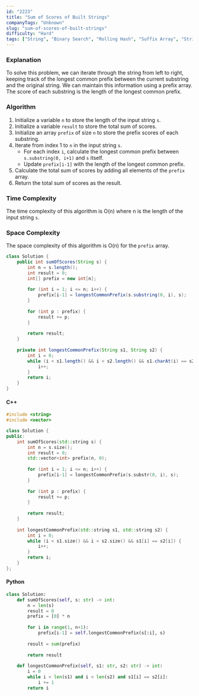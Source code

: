 ```yaml
---
id: "2223"
title: "Sum of Scores of Built Strings"
companyTags: "Unknown"
slug: "sum-of-scores-of-built-strings"
difficulty: "Hard"
tags: ["String", "Binary Search", "Rolling Hash", "Suffix Array", "String Matching", "Hash Function"]
---
```


### Explanation
To solve this problem, we can iterate through the string from left to right, keeping track of the longest common prefix between the current substring and the original string. We can maintain this information using a prefix array. The score of each substring is the length of the longest common prefix.

### Algorithm
1. Initialize a variable `n` to store the length of the input string `s`.
2. Initialize a variable `result` to store the total sum of scores.
3. Initialize an array `prefix` of size `n` to store the prefix scores of each substring.
4. Iterate from index 1 to `n` in the input string `s`.
    - For each index `i`, calculate the longest common prefix between `s.substring(0, i+1)` and `s` itself.
    - Update `prefix[i-1]` with the length of the longest common prefix.
5. Calculate the total sum of scores by adding all elements of the `prefix` array.
6. Return the total sum of scores as the result.

### Time Complexity
The time complexity of this algorithm is O(n) where n is the length of the input string `s`.

### Space Complexity
The space complexity of this algorithm is O(n) for the `prefix` array.

```java
class Solution {
    public int sumOfScores(String s) {
        int n = s.length();
        int result = 0;
        int[] prefix = new int[n];
        
        for (int i = 1; i <= n; i++) {
            prefix[i-1] = longestCommonPrefix(s.substring(0, i), s);
        }
        
        for (int p : prefix) {
            result += p;
        }
        
        return result;
    }
    
    private int longestCommonPrefix(String s1, String s2) {
        int i = 0;
        while (i < s1.length() && i < s2.length() && s1.charAt(i) == s2.charAt(i)) {
            i++;
        }
        return i;
    }
}
```

#### C++
```cpp
#include <string>
#include <vector>

class Solution {
public:
    int sumOfScores(std::string s) {
        int n = s.size();
        int result = 0;
        std::vector<int> prefix(n, 0);
        
        for (int i = 1; i <= n; i++) {
            prefix[i-1] = longestCommonPrefix(s.substr(0, i), s);
        }
        
        for (int p : prefix) {
            result += p;
        }
        
        return result;
    }
    
    int longestCommonPrefix(std::string s1, std::string s2) {
        int i = 0;
        while (i < s1.size() && i < s2.size() && s1[i] == s2[i]) {
            i++;
        }
        return i;
    }
};
```

#### Python
```python
class Solution:
    def sumOfScores(self, s: str) -> int:
        n = len(s)
        result = 0
        prefix = [0] * n
        
        for i in range(1, n+1):
            prefix[i-1] = self.longestCommonPrefix(s[:i], s)
        
        result = sum(prefix)
        
        return result
    
    def longestCommonPrefix(self, s1: str, s2: str) -> int:
        i = 0
        while i < len(s1) and i < len(s2) and s1[i] == s2[i]:
            i += 1
        return i
```